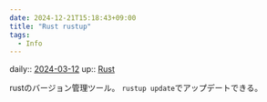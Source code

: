 ```yaml
---
date: 2024-12-21T15:18:43+09:00
title: "Rust rustup"
tags:
  - Info
---
```


daily:: [2024-03-12](/Daily_Note/2024-03-12.md)
up:: [Rust](../Bar/Program/Rust.md)

rustのバージョン管理ツール。
`rustup update`でアップデートできる。

